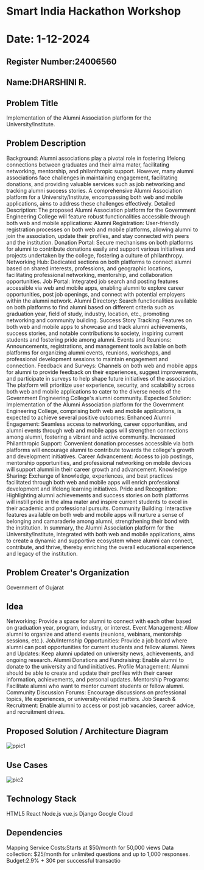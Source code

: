 # Smart India Hackathon Workshop
# Date: 1-12-2024
## Register Number:24006560
## Name:DHARSHINI R.
## Problem Title
Implementation of the Alumni Association platform for the University/Institute.
## Problem Description
Background: Alumni associations play a pivotal role in fostering lifelong connections between graduates and their alma mater, facilitating networking, mentorship, and philanthropic support. However, many alumni associations face challenges in maintaining engagement, facilitating donations, and providing valuable services such as job networking and tracking alumni success stories. A comprehensive Alumni Association platform for a University/Institute, encompassing both web and mobile applications, aims to address these challenges effectively. Detailed Description: The proposed Alumni Association platform for the Government Engineering College will feature robust functionalities accessible through both web and mobile applications: Alumni Registration: User-friendly registration processes on both web and mobile platforms, allowing alumni to join the association, update their profiles, and stay connected with peers and the institution. Donation Portal: Secure mechanisms on both platforms for alumni to contribute donations easily and support various initiatives and projects undertaken by the college, fostering a culture of philanthropy. Networking Hub: Dedicated sections on both platforms to connect alumni based on shared interests, professions, and geographic locations, facilitating professional networking, mentorship, and collaboration opportunities. Job Portal: Integrated job search and posting features accessible via web and mobile apps, enabling alumni to explore career opportunities, post job openings, and connect with potential employers within the alumni network. Alumni Directory: Search functionalities available on both platforms to find alumni based on different criteria such as graduation year, field of study, industry, location, etc., promoting networking and community building. Success Story Tracking: Features on both web and mobile apps to showcase and track alumni achievements, success stories, and notable contributions to society, inspiring current students and fostering pride among alumni. Events and Reunions: Announcements, registrations, and management tools available on both platforms for organizing alumni events, reunions, workshops, and professional development sessions to maintain engagement and connection. Feedback and Surveys: Channels on both web and mobile apps for alumni to provide feedback on their experiences, suggest improvements, and participate in surveys to help shape future initiatives of the association. The platform will prioritize user experience, security, and scalability across both web and mobile applications to cater to the diverse needs of the Government Engineering College's alumni community. Expected Solution: Implementation of the Alumni Association platform for the Government Engineering College, comprising both web and mobile applications, is expected to achieve several positive outcomes: Enhanced Alumni Engagement: Seamless access to networking, career opportunities, and alumni events through web and mobile apps will strengthen connections among alumni, fostering a vibrant and active community. Increased Philanthropic Support: Convenient donation processes accessible via both platforms will encourage alumni to contribute towards the college's growth and development initiatives. Career Advancement: Access to job postings, mentorship opportunities, and professional networking on mobile devices will support alumni in their career growth and advancement. Knowledge Sharing: Exchange of knowledge, experiences, and best practices facilitated through both web and mobile apps will enrich professional development and lifelong learning initiatives. Pride and Recognition: Highlighting alumni achievements and success stories on both platforms will instill pride in the alma mater and inspire current students to excel in their academic and professional pursuits. Community Building: Interactive features available on both web and mobile apps will nurture a sense of belonging and camaraderie among alumni, strengthening their bond with the institution. In summary, the Alumni Association platform for the University/Institute, integrated with both web and mobile applications, aims to create a dynamic and supportive ecosystem where alumni can connect, contribute, and thrive, thereby enriching the overall educational experience and legacy of the institution.
## Problem Creater's Organization
Government of Gujarat

## Idea
Networking: Provide a space for alumni to connect with each other based on graduation
 year, program, industry, or interest. Event Management: Allow alumni to organize and
 attend events (reunions, webinars, mentorship sessions, etc.). Job/Internship
 Opportunities: Provide a job board where alumni can post opportunities for current
 students and fellow alumni. News and Updates: Keep alumni updated on university
 news, achievements, and ongoing research. Alumni Donations and Fundraising: Enable
 alumni to donate to the university and fund initiatives. Profile Management: Alumni
 should be able to create and update their profiles with their career information,
 achievements, and personal updates. Mentorship Programs: Facilitate alumni who want
 to mentor current students or fellow alumni. Community Discussion Forums: Encourage
 discussions on professional topics, life experiences, or university-related matters. Job
 Search & Recruitment: Enable alumni to access or post job vacancies, career advice, and
 recruitment drives.

## Proposed Solution / Architecture Diagram
![ppic1](https://github.com/user-attachments/assets/52d45a38-c275-416f-97fe-f84e393a1378)


## Use Cases
![pic2](https://github.com/user-attachments/assets/89f83905-b1c8-4e78-bac7-9d543ac41f4b)



## Technology Stack
HTML5 React Node.js vue.js Django Google Cloud

## Dependencies
Mapping Service Costs:Starts at $50/month for 50,000 views Data collection: $25/month
 for unlimited questions and up to 1,000 responses. Budget:2.9% + 30¢ per successful
 transactio
